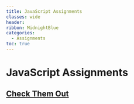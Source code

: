 ```yaml
---
title: JavaScript Assignments
classes: wide
header:
ribbon: MidnightBlue
categories:
  - Assignments
toc: true
---
```


# JavaScript Assignments
## [Check Them Out](https://github.com/MohamedAdeL6/JS_Assignments-)
